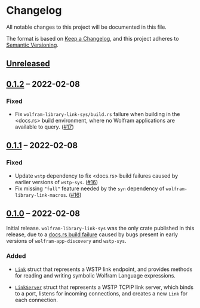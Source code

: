 # Changelog

All notable changes to this project will be documented in this file.

The format is based on [Keep a Changelog](https://keepachangelog.com/en/1.0.0/),
and this project adheres to [Semantic Versioning](https://semver.org/spec/v2.0.0.html).

## [Unreleased]

## [0.1.2] – 2022-02-08

### Fixed

* Fix `wolfram-library-link-sys/build.rs` failure when building in the <docs.rs> build
  environment, where no Wolfram applications are available to query.  ([#17])

## [0.1.1] – 2022-02-08

### Fixed

* Update `wstp` dependency to fix <docs.rs> build failures caused by earlier versions of
  `wstp-sys`.  ([#16])
* Fix missing `"full"` feature needed by the `syn` dependency of
  `wolfram-library-link-macros`.  ([#16])

## [0.1.0] – 2022-02-08

Initial release. `wolfram-library-link-sys` was the only crate published in this release,
due to a [docs.rs build failure](https://docs.rs/crate/wolfram-library-link-sys/0.1.0)
caused by bugs present in early versions of `wolfram-app-discovery` and `wstp-sys`.

### Added

* [`Link`](https://docs.rs/wstp/0.1.3/wstp/struct.Link.html) struct that represents a
  WSTP link endpoint, and provides methods for reading and writing symbolic Wolfram
  Language expressions.

* [`LinkServer`](https://docs.rs/wstp/0.1.3/wstp/struct.LinkServer.html) struct that
  represents a WSTP TCPIP link server, which binds to a port, listens for incoming
  connections, and creates a new `Link` for each connection.




[#16]: https://github.com/WolframResearch/wolfram-library-link-rs/pull/16
[#17]: https://github.com/WolframResearch/wolfram-library-link-rs/pull/17


<!-- This needs to be updated for each tagged release. -->
[Unreleased]: https://github.com/WolframResearch/wolfram-library-link-rs/compare/v0.1.2...HEAD

[0.1.2]: https://github.com/WolframResearch/wolfram-library-link-rs/compare/v0.1.1...v0.1.2
[0.1.1]: https://github.com/WolframResearch/wolfram-library-link-rs/compare/v0.1.0...v0.1.1
[0.1.0]: https://github.com/WolframResearch/wolfram-library-link-rs/releases/tag/v0.1.0
